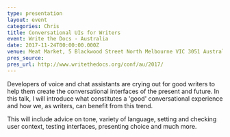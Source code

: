 ```yaml
---
type: presentation
layout: event
categories: Chris
title: Conversational UIs for Writers
event: Write the Docs - Australia
date: 2017-11-24T00:00:00.000Z
venue: Meat Market, 5 Blackwood Street North Melbourne VIC 3051 Australia
pres_source:
pres_url: http://www.writethedocs.org/conf/au/2017/
---
```


Developers of voice and chat assistants are crying out for good writers to help them create the conversational interfaces of the present and future. In this talk, I will introduce what constitutes a 'good' conversational experience and how we, as writers, can benefit from this trend.

This will include advice on tone, variety of language, setting and checking user context, testing interfaces, presenting choice and much more.

